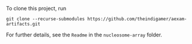 To clone this project, run

```
git clone --recurse-submodules https://github.com/theindigamer/aexam-artifacts.git
```

For further details, see the `Readme` in the `nucleosome-array` folder.
